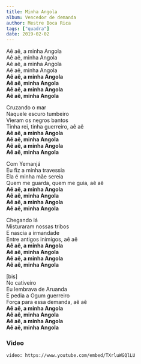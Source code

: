```yaml
---
title: Minha Angola
album: Vencedor de demanda
author: Mestre Boca Rica
tags: ["quadra"]
date: 2019-02-02
---
```


Aê aê, a minha Angola  
Aê aê, minha Angola  
Aê aê, a minha Angola  
Aê aê, minha Angola  
**Aê aê, a minha Angola**  
**Aê aê, minha Angola**  
**Aê aê, a minha Angola**  
**Aê aê, minha Angola**

Cruzando o mar  
Naquele escuro tumbeiro  
Vieram os negros bantos  
Tinha rei, tinha guerreiro, aê aê  
**Aê aê, a minha Angola**  
**Aê aê, minha Angola**  
**Aê aê, a minha Angola**  
**Aê aê, minha Angola**

Com Yemanjá  
Eu fiz a minha travessia  
Ela é minha mãe sereia  
Quem me guarda, quem me guia, aê aê  
**Aê aê, a minha Angola**  
**Aê aê, minha Angola**  
**Aê aê, a minha Angola**  
**Aê aê, minha Angola**

Chegando lá  
Misturaram nossas tribos  
E nascia a irmandade  
Entre antigos inimigos, aê aê  
**Aê aê, a minha Angola**  
**Aê aê, minha Angola**  
**Aê aê, a minha Angola**  
**Aê aê, minha Angola**

\[bis\]  
No cativeiro  
Eu lembrava de Aruanda  
E pedia a Ogum guerreiro  
Força para essa demanda, aê aê  
**Aê aê, a minha Angola**  
**Aê aê, minha Angola**  
**Aê aê, a minha Angola**  
**Aê aê, minha Angola**

### Video

`video: https://www.youtube.com/embed/TXrluWGQlLU`
